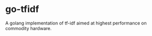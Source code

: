 go-tfidf
========

A golang implementation of tf-idf aimed at highest performance on commodity hardware.
